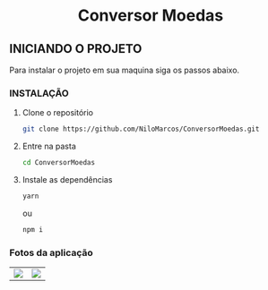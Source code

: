   <h1 align="center">Conversor Moedas</h1>

<!-- Getting Started -->
## INICIANDO O PROJETO

Para instalar o projeto em sua maquina siga os passos abaixo.

### INSTALAÇÃO

1. Clone o repositório

   ```sh
   git clone https://github.com/NiloMarcos/ConversorMoedas.git
   ```

2. Entre na pasta

   ```sh
   cd ConversorMoedas
   ```

3. Instale as dependências

   ```sh
   yarn
   ```

   ou

   ```sh
   npm i

### Fotos da aplicação

<p align="center">
<table  style="border: none">
  <tr>
    <td>
      <img src="src/assets/Print1.png">
    </td>
    <td>
      <img src="src/assets/Print2.png">
    </td>
  </tr>
</table>
</p>
